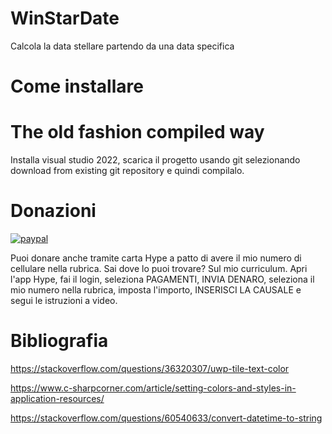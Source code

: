 # WinStarDate
Calcola la data stellare partendo da una data specifica

# Come installare

# The old fashion compiled way

Installa visual studio 2022, scarica il progetto usando git selezionando download from existing git repository e quindi compilalo.

# Donazioni

[![paypal](https://www.paypalobjects.com/it_IT/IT/i/btn/btn_donateCC_LG.gif)](https://www.paypal.com/cgi-bin/webscr?cmd=_s-xclick&hosted_button_id=H4ZHTFRCETWXG)

Puoi donare anche tramite carta Hype a patto di avere il mio numero di cellulare nella rubrica. Sai dove lo puoi trovare? Sul mio curriculum.
Apri l'app Hype, fai il login, seleziona PAGAMENTI, INVIA DENARO, seleziona il mio numero nella rubrica, imposta l'importo, INSERISCI LA CAUSALE e segui le istruzioni a video.

# Bibliografia

https://stackoverflow.com/questions/36320307/uwp-tile-text-color

https://www.c-sharpcorner.com/article/setting-colors-and-styles-in-application-resources/

https://stackoverflow.com/questions/60540633/convert-datetime-to-string
